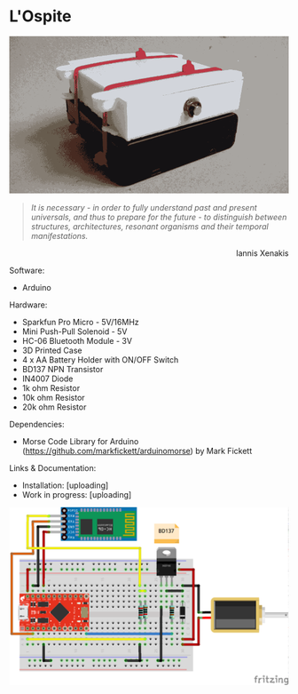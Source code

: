 # L'Ospite

![l'ospite animated gif](https://github.com/leandroestrella/l-ospite/blob/master/ospite.gif)

>*It is necessary - in order to fully understand past and present universals, and thus to prepare for the future - to distinguish between structures, architectures, resonant organisms and their temporal manifestations.*

<p align="right">Iannis Xenakis</p>

Software:
- Arduino

Hardware:
- Sparkfun Pro Micro - 5V/16MHz
- Mini Push-Pull Solenoid - 5V
- HC-06 Bluetooth Module - 3V
- 3D Printed Case
- 4 x AA Battery Holder with ON/OFF Switch
- BD137 NPN Transistor
- IN4007 Diode
- 1k ohm Resistor
- 10k ohm Resistor
- 20k ohm Resistor

Dependencies:
- Morse Code Library for Arduino (https://github.com/markfickett/arduinomorse) by Mark Fickett

Links & Documentation:
- Installation: [uploading]
- Work in progress: [uploading]


![l'ospite schematics](https://github.com/leandroestrella/l-ospite/blob/master/ospite_schematics.png)
